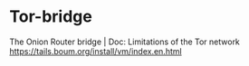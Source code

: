 # Tor-bridge
The Onion Router bridge | Doc: Limitations of the Tor network https://tails.boum.org/install/vm/index.en.html
